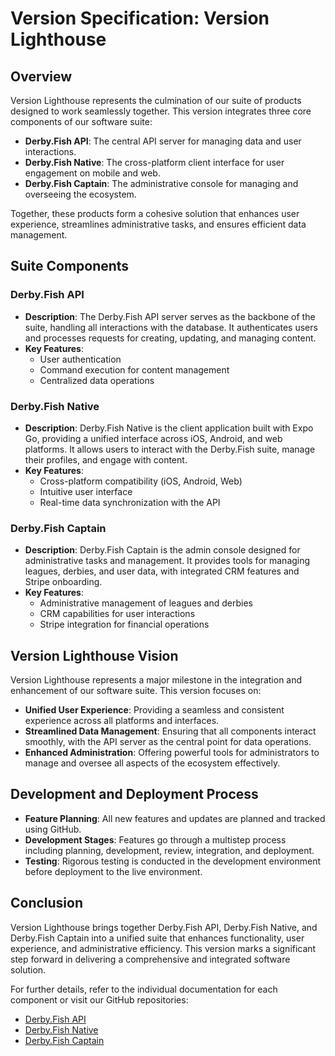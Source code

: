 # Version Specification: Version Lighthouse

## Overview

Version Lighthouse represents the culmination of our suite of products designed to work seamlessly together. This version integrates three core components of our software suite:

- **Derby.Fish API**: The central API server for managing data and user interactions.
- **Derby.Fish Native**: The cross-platform client interface for user engagement on mobile and web.
- **Derby.Fish Captain**: The administrative console for managing and overseeing the ecosystem.

Together, these products form a cohesive solution that enhances user experience, streamlines administrative tasks, and ensures efficient data management.

## Suite Components

### Derby.Fish API

- **Description**: The Derby.Fish API server serves as the backbone of the suite, handling all interactions with the database. It authenticates users and processes requests for creating, updating, and managing content.
- **Key Features**:
  - User authentication
  - Command execution for content management
  - Centralized data operations

### Derby.Fish Native

- **Description**: Derby.Fish Native is the client application built with Expo Go, providing a unified interface across iOS, Android, and web platforms. It allows users to interact with the Derby.Fish suite, manage their profiles, and engage with content.
- **Key Features**:
  - Cross-platform compatibility (iOS, Android, Web)
  - Intuitive user interface
  - Real-time data synchronization with the API

### Derby.Fish Captain

- **Description**: Derby.Fish Captain is the admin console designed for administrative tasks and management. It provides tools for managing leagues, derbies, and user data, with integrated CRM features and Stripe onboarding.
- **Key Features**:
  - Administrative management of leagues and derbies
  - CRM capabilities for user interactions
  - Stripe integration for financial operations

## Version Lighthouse Vision

Version Lighthouse represents a major milestone in the integration and enhancement of our software suite. This version focuses on:

- **Unified User Experience**: Providing a seamless and consistent experience across all platforms and interfaces.
- **Streamlined Data Management**: Ensuring that all components interact smoothly, with the API server as the central point for data operations.
- **Enhanced Administration**: Offering powerful tools for administrators to manage and oversee all aspects of the ecosystem effectively.

## Development and Deployment Process

- **Feature Planning**: All new features and updates are planned and tracked using GitHub.
- **Development Stages**: Features go through a multistep process including planning, development, review, integration, and deployment.
- **Testing**: Rigorous testing is conducted in the development environment before deployment to the live environment.

## Conclusion

Version Lighthouse brings together Derby.Fish API, Derby.Fish Native, and Derby.Fish Captain into a unified suite that enhances functionality, user experience, and administrative efficiency. This version marks a significant step forward in delivering a comprehensive and integrated software solution.

For further details, refer to the individual documentation for each component or visit our GitHub repositories:
- [Derby.Fish API](https://github.com/derbyfish-api)
- [Derby.Fish Native](https://github.com/derbyfish-native)
- [Derby.Fish Captain](https://github.com/derbyfish-captain)

